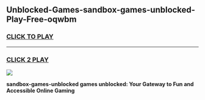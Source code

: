 
## Unblocked-Games-sandbox-games-unblocked-Play-Free-oqwbm
<h3>
<a href="https://premium76.site?title=sandbox-games-unblocked&ref=18A">CLICK TO PLAY</a></h3>
<hr>

<h3>
<a href="https://premium76.site?title=sandbox-games-unblocked&ref=18A">CLICK 2 PLAY</a>
  
</h3>

<a href="https://premium76.site?title=sandbox-games-unblocked&ref=18A"><img src="https://clearcache.store/games.png"></a>


**sandbox-games-unblocked games unblocked: Your Gateway to Fun and Accessible Online Gaming**
